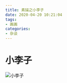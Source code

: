 ```yaml
---
title: 素描之小李子
date: 2020-04-20 10:21:04
tags:
- 画画
categories:
- 杂谈
---
```

# 小李子
![小李子](https://s1.ax1x.com/2020/04/20/JMxrp6.md.jpg)